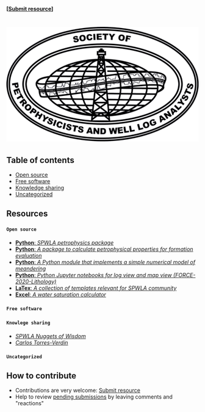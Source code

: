 **[[Submit resource](https://github.com/SPWLA-ORG/public-resource/issues/new)]**

# ![SPWLA](spwla_Logo.png)

## Table of contents

* [Open source](#open-source)
* [Free software](#free-software)
* [Knowledge sharing](#knowledge-sharing)
* [Uncategorized](#uncategorized)

## Resources

#### `Open source`

* [**Python**: _SPWLA petrophysics package_](https://github.com/SPWLA-ORG/spwla)
* [**Python**: _A package to calculate petrophysical properties for formation evaluation_](https://github.com/toddheitmann/petropy)
* [**Python**: _A Python module that implements a simple numerical model of meandering_](https://github.com/zsylvester/meanderpy)
* [**Python**: _Python Jupyter notebooks for log view and map view (FORCE-2020-Lithology)_](https://github.com/brendonhall/FORCE-2020-Lithology)
* [**LaTex**: _A collection of templates relevant for SPWLA community_](https://github.com/SPWLA-ORG/templates)
* [**Excel**: _A water saturation calculator_](https://github.com/SPWLA-ORG/public-resource/tree/master/petrophysics)

#### `Free software`

#### `Knowlege sharing`

* [_SPWLA Nuggets of Wisdom_](https://www.youtube.com/channel/UCuY_meTb65lYmGSUNLzj-IA)
* [_Carlos Torres-Verdin_](https://www.youtube.com/channel/UC4nGM9WrCaiZ3jQu9FzU2Sg)

#### `Uncategorized`

## How to contribute

* Contributions are very welcome: [Submit resource](https://github.com/SPWLA-ORG/public-resource/issues/new)
* Help to review [pending submissions](https://github.com/SPWLA-ORG/public-resource/issues) by leaving comments and "reactions"


